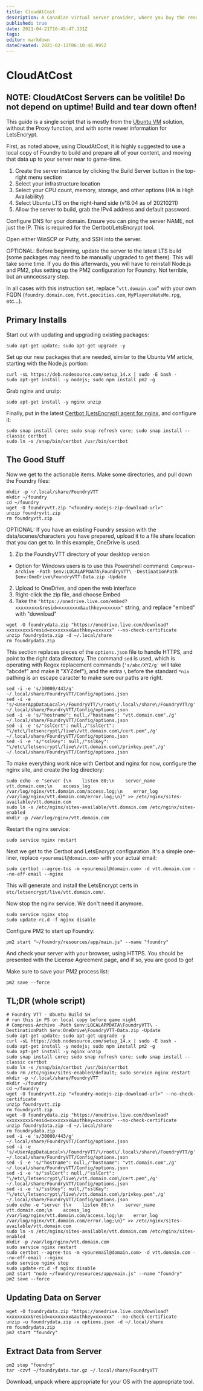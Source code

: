 ```yaml
---
title: CloudAtCost
description: A Canadian virtual server provider, where you buy the resources permanently, and can build as much or as beefy as you like.
published: true
date: 2021-04-21T16:45:47.131Z
tags: 
editor: markdown
dateCreated: 2021-02-12T06:10:46.995Z
---
```


# CloudAtCost

## NOTE: CloudAtCost Servers can be volitile!  Do not depend on uptime!  Build and tear down often!

This guide is a single script that is mostly from the [Ubuntu VM](/en/setup/Ubuntu-VM) solution, without the Proxy function, and with some newer information for LetsEncrypt.

First, as noted above, using CloudAtCost, it is highly suggested to use a local copy of Foundry to build and prepare all of your content, and moving that data up to your server near to game-time.

1. Create the server instance by clicking the Build Server button in the top-right menu section
1. Select your infrastructure location
1. Select your CPU count, memory, storage, and other options (HA is High Availability)
1. Select Ubuntu LTS on the right-hand side (v18.04 as of 20210211)
1. Allow the server to build, grab the IPv4 address and default password.

Configure DNS for your domain.  Ensure you can ping the server NAME, not just the IP.  This is required for the Certbot/LetsEncrypt tool.

Open either WinSCP or Putty, and SSH into the server.

OPTIONAL: Before beginning, update the server to the latest LTS build (some packages may need to be manually upgraded to get there).  This will take some time.  If you do this afterwards, you will have to reinstall Node.js and PM2, plus setting up the PM2 configuration for Foundry.  Not terrible, but an unncecssary step.

In all cases with this instruction set, replace "`vtt.domain.com`" with your own FQDN (`foundry.domain.com`, `fvtt.geocities.com`, `MyPlayersHateMe.rpg`, etc...).

## Primary Installs

Start out with updating and upgrading existing packages:
```
sudo apt-get update; sudo apt-get upgrade -y
```

Set up our new packages that are needed, similar to the Ubuntu VM article, starting with the Node.js portion:
```
curl -sL https://deb.nodesource.com/setup_14.x | sudo -E bash -
sudo apt-get install -y nodejs; sudo npm install pm2 -g
```

Grab nginx and unzip:
```
sudo apt-get install -y nginx unzip
```

Finally, put in the latest [Certbot (LetsEncrypt) agent for nginx](https://certbot.eff.org/lets-encrypt/ubuntubionic-nginx), and configure it:
```
sudo snap install core; sudo snap refresh core; sudo snap install --classic certbot
sudo ln -s /snap/bin/certbot /usr/bin/certbot
```

## The Good Stuff

Now we get to the actionable items.  Make some directories, and pull down the Foundry files:
```
mkdir -p ~/.local/share/FoundryVTT
mkdir ~/foundry
cd ~/foundry
wget -O foundryvtt.zip "<foundry-nodejs-zip-download-url>"
unzip foundryvtt.zip
rm foundryvtt.zip
```

OPTIONAL: If you have an existing Foundry session with the data/scenes/characters you have prepared, upload it to a file share location that you can get to.  In this example, OneDrive is used.

1. Zip the FoundryVTT directory of your desktop version
 - Option for Windows users is to use this Powershell command: `Compress-Archive -Path $env:LOCALAPPDATA\FoundryVTT\ -DestinationPath $env:OneDrive\FoundryVTT-Data.zip -Update`
2. Upload to OneDrive, and open the web interface
3. Right-click the zip file, and choose Embed
4. Take the `"https://onedrive.live.com/embed?xxxxxxxxx&resid=xxxxxxxx&authkey=xxxxxx"` string, and replace "embed" with "download"

```
wget -O foundrydata.zip "https://onedrive.live.com/download?xxxxxxxxx&resid=xxxxxxxx&authkey=xxxxxx" --no-check-certificate
unzip foundrydata.zip -d ~/.local/share
rm foundrydata.zip
```

This section replaces pieces of the `options.json` file to handle HTTPS, and point to the right data directory.  The command `sed` is used, which is operating with Regex replacement commands (`'s/abc/XYZ/g'` will take "abcdef" and make it "XYZdef"), and the extra `\` before the standard `*nix` pathing is an escape caracter to make sure our paths are right.
```
sed -i -e 's/30000/443/g' ~/.local/share/FoundryVTT/Config/options.json
sed -i -e 's/<UserAppDataLocal>\/FoundryVTT/\/root\/.local\/share\/FoundryVTT/g' ~/.local/share/FoundryVTT/Config/options.json
sed -i -e 's/"hostname": null,/"hostname": "vtt.domain.com",/g' ~/.local/share/FoundryVTT/Config/options.json
sed -i -e 's/"sslCert": null,/"sslCert": "\/etc\/letsencrypt\/live\/vtt.domain.com\/cert.pem",/g' ~/.local/share/FoundryVTT/Config/options.json
sed -i -e 's/"sslKey": null,/"sslKey": "\/etc\/letsencrypt\/live\/vtt.domain.com\/privkey.pem",/g' ~/.local/share/FoundryVTT/Config/options.json
```

To make everything work nice with Certbot and nginx for now, configure the nginx site, and create the log directory:
```
sudo echo -e "server {\n    listen 80;\n    server_name vtt.domain.com;\n    access_log /var/log/nginx/vtt.domain.com/access.log;\n    error_log /var/log/nginx/vtt.domain.com/error.log;\n}" >> /etc/nginx/sites-available/vtt.domain.com
sudo ln -s /etc/nginx/sites-available/vtt.domain.com /etc/nginx/sites-enabled
mkdir -p /var/log/nginx/vtt.domain.com
```

Restart the nginx service:

```
sudo service nginx restart
```

Next we get to the Certbot and LetsEncrypt configuration.  It's a simple one-liner, replace `<youremail@domain.com>` with your actual email:

```
sudo certbot --agree-tos -m <youremail@domain.com> -d vtt.domain.com --no-eff-email --nginx
```

This will generate and install the LetsEncrypt certs in `etc/letsencrypt/live/vtt.domain.com/`.

Now stop the nginx service.  We don't need it anymore.

```
sudo service nginx stop
sudo update-rc.d -f nginx disable
```

Configure PM2 to start up Foundry:

```
pm2 start "~/foundry/resources/app/main.js" --name "foundry"
```

And check your server with your browser, using HTTPS.  You should be presented with the License Agreement page, and if so, you are good to go!

Make sure to save your PM2 process list:

```
pm2 save --force
```

## TL;DR (whole script)
```
# Foundry VTT - Ubuntu Build SH
# run this in PS on local copy before game night
# Compress-Archive -Path $env:LOCALAPPDATA\FoundryVTT\ -DestinationPath $env:OneDrive\FoundryVTT-Data.zip -Update
sudo apt-get update; sudo apt-get upgrade -y
curl -sL https://deb.nodesource.com/setup_14.x | sudo -E bash -
sudo apt-get install -y nodejs; sudo npm install pm2 -g
sudo apt-get install -y nginx unzip
sudo snap install core; sudo snap refresh core; sudo snap install --classic certbot
sudo ln -s /snap/bin/certbot /usr/bin/certbot
sudo rm /etc/nginx/sites-enabled/default; sudo service nginx restart
mkdir -p ~/.local/share/FoundryVTT
mkdir ~/foundry
cd ~/foundry
wget -O foundryvtt.zip "<foundry-nodejs-zip-download-url>" --no-check-certificate
unzip foundryvtt.zip
rm foundryvtt.zip
wget -O foundrydata.zip "https://onedrive.live.com/download?xxxxxxxxx&resid=xxxxxxxx&authkey=xxxxxx" --no-check-certificate
unzip foundrydata.zip -d ~/.local/share
rm foundrydata.zip
sed -i -e 's/30000/443/g' ~/.local/share/FoundryVTT/Config/options.json
sed -i -e 's/<UserAppDataLocal>\/FoundryVTT/\/root\/.local\/share\/FoundryVTT/g' ~/.local/share/FoundryVTT/Config/options.json
sed -i -e 's/"hostname": null,/"hostname": "vtt.domain.com",/g' ~/.local/share/FoundryVTT/Config/options.json
sed -i -e 's/"sslCert": null,/"sslCert": "\/etc\/letsencrypt\/live\/vtt.domain.com\/cert.pem",/g' ~/.local/share/FoundryVTT/Config/options.json
sed -i -e 's/"sslKey": null,/"sslKey": "\/etc\/letsencrypt\/live\/vtt.domain.com\/privkey.pem",/g' ~/.local/share/FoundryVTT/Config/options.json
sudo echo -e "server {\n    listen 80;\n    server_name vtt.domain.com;\n    access_log /var/log/nginx/vtt.domain.com/access.log;\n    error_log /var/log/nginx/vtt.domain.com/error.log;\n}" >> /etc/nginx/sites-available/vtt.domain.com 
sudo ln -s /etc/nginx/sites-available/vtt.domain.com /etc/nginx/sites-enabled
mkdir -p /var/log/nginx/vtt.domain.com
sudo service nginx restart
sudo certbot --agree-tos -m <youremail@domain.com> -d vtt.domain.com --no-eff-email --nginx
sudo service nginx stop
sudo update-rc.d -f nginx disable
pm2 start "node ~/foundry/resources/app/main.js" --name "foundry"
pm2 save --force
```

## Updating Data on Server
```pm2 stop "foundry"
wget -O foundrydata.zip "https://onedrive.live.com/download?xxxxxxxxx&resid=xxxxxxxx&authkey=xxxxxx" --no-check-certificate
unzip -u foundrydata.zip -x options.json -d ~/.local/share
rm foundrydata.zip
pm2 start "foundry"
```

## Extract Data from Server
```
pm2 stop "foundry"
tar -czvf ~/foundrydata.tar.gz ~/.local/share/FoundryVTT
```
Download, unpack where appropriate for your OS with the appropriate tool.